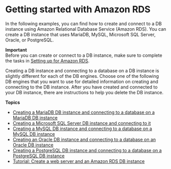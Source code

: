 # Getting started with Amazon RDS<a name="CHAP_GettingStarted"></a>

In the following examples, you can find how to create and connect to a DB instance using Amazon Relational Database Service \(Amazon RDS\)\. You can create a DB instance that uses MariaDB, MySQL, Microsoft SQL Server, Oracle, or PostgreSQL\.

**Important**  
Before you can create or connect to a DB instance, make sure to complete the tasks in [Setting up for Amazon RDS](CHAP_SettingUp.md)\.

Creating a DB instance and connecting to a database on a DB instance is slightly different for each of the DB engines\. Choose one of the following DB engines that you want to use for detailed information on creating and connecting to the DB instance\. After you have created and connected to your DB instance, there are instructions to help you delete the DB instance\.

**Topics**
+ [Creating a MariaDB DB instance and connecting to a database on a MariaDB DB instance](CHAP_GettingStarted.CreatingConnecting.MariaDB.md)
+ [Creating a Microsoft SQL Server DB instance and connecting to it](CHAP_GettingStarted.CreatingConnecting.SQLServer.md)
+ [Creating a MySQL DB instance and connecting to a database on a MySQL DB instance](CHAP_GettingStarted.CreatingConnecting.MySQL.md)
+ [Creating an Oracle DB instance and connecting to a database on an Oracle DB instance](CHAP_GettingStarted.CreatingConnecting.Oracle.md)
+ [Creating a PostgreSQL DB instance and connecting to a database on a PostgreSQL DB instance](CHAP_GettingStarted.CreatingConnecting.PostgreSQL.md)
+ [Tutorial: Create a web server and an Amazon RDS DB instance](TUT_WebAppWithRDS.md)